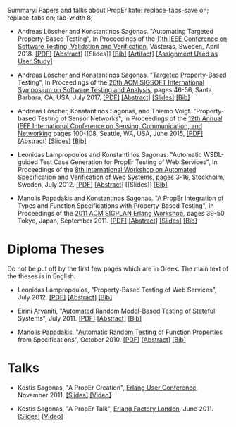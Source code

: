 Summary: Papers and talks about PropEr
kate: replace-tabs-save on; replace-tabs on; tab-width 8;

*   Andreas Löscher and Konstantinos Sagonas.
    "Automating Targeted Property-Based Testing",
    In Proceedings of the
    [11th IEEE Conference on Software Testing, Validation and Verification](http://www.es.mdh.se/icst2018/),
    Västerås, Sweden, April 2018.
    [[PDF]](/papers/icst2018.pdf)
    [[Abstract]](/papers/icst2018.txt)
    [[Slides]]
    [[Bib]](/papers/icst2018.bib)
    [[Artifact]](/papers/icst2018_artifact.pdf)
    [[Assignment Used as User Study]](/papers/icst2018_assignment.pdf)

*   Andreas Löscher and Konstantinos Sagonas.
    "Targeted Property-Based Testing",
    In Proceedings of the
    [26th ACM SIGSOFT International Symposium on Software Testing and Analysis](http://conf.researchr.org/home/issta-2017),
    pages 46-56, Santa Barbara, CA, USA, July 2017.
    [[PDF]](/papers/issta2017.pdf)
    [[Abstract]](/papers/issta2017.txt)
    [[Slides]](/papers/issta2017@ISSTA-17.pdf)
    [[Bib]](/papers/issta2017.bib)

*   Andreas Löscher, Konstantinos Sagonas, and Thiemo Voigt.
    "Property-based Testing of Sensor Networks",
    In Proceedings of the
    [12th Annual IEEE International Conference on Sensing, Communication, and Networking](http://secon2015.ieee-secon.org/)
    pages 100-108, Seattle, WA, USA, June 2015,
    [[PDF]](/papers/secon2015.pdf)
    [[Abstract]](/papers/secon2015.txt)
    [[Slides]](/papers/secon2015@SECON-15.pdf)
    [[Bib]](/papers/secon2015.bib)

*   Leonidas Lampropoulos and Konstantinos Sagonas.
    "Automatic WSDL-guided Test Case Generation for PropEr Testing of Web Services",
    In Proceedings of the
    [8th International Workshop on Automated Specification and Verification of Web Systems](http://users.dsic.upv.es/~jsilva/wwv2012/),
    pages 3-16, Stockholm, Sweden, July 2012.
    [[PDF]](https://arxiv.org/pdf/1210.6110v1)
    [[Abstract]](/papers/proper_ws.txt)
    [[Slides]]
    [[Bib]](/papers/proper_ws.bib)

*   Manolis Papadakis and Konstantinos Sagonas.
    "A PropEr Integration of Types and Function Specifications with
    Property-Based Testing",
    In Proceedings of the
    [2011 ACM SIGPLAN Erlang Workshop](http://www.erlang.org/workshop/2011/),
    pages 39-50, Tokyo, Japan, September 2011.
    [[PDF]](/papers/proper_types.pdf)
    [[Abstract]](/papers/proper_types.txt)
    [[Slides]](/papers/proper_types@Erlang-11.pdf)
    [[Bib]](/papers/proper_types.bib)


Diploma Theses
==============

Do not be put off by the first few pages which are in Greek.
The main text of the theses is in English.

*   Leonidas Lampropoulos,
    "Property-Based Testing of Web Services",
    July 2012.
    [[PDF]](/papers/leonidas-thesis.pdf)
    [[Abstract]](/papers/leonidas-thesis.txt)
    [[Bib]](/papers/leonidas-thesis.bib)

*   Eirini Arvaniti,
    "Automated Random Model-Based Testing of Stateful Systems",
    July 2011.
    [[PDF]](/papers/eirini-thesis.pdf)
    [[Abstract]](/papers/eirini-thesis.txt)
    [[Bib]](/papers/eirini-thesis.bib)

*   Manolis Papadakis,
    "Automatic Random Testing of Function Properties from Specifications",
    October 2010.
    [[PDF]](/papers/manolis-thesis.pdf)
    [[Abstract]](/papers/manolis-thesis.txt)
    [[Bib]](/papers/manolis-thesis.bib)


Talks
=====

*   Kostis Sagonas, "A PropEr Creation", [Erlang User
    Conference](http://www.erlang-factory.com/conference/ErlangUserConference2011), November 2011.
    [[Slides]](/talks/proper_creation@EUC-11.pdf)
    [[Video]](http://vimeo.com/33776857)

*   Kostis Sagonas, "A PropEr Talk", [Erlang Factory
    London](http://www.erlang-factory.com/conference/London2011), June 2011.
    [[Slides]](/talks/proper_talk@London-11.pdf)
    [[Video]](http://vimeo.com/26575963)

